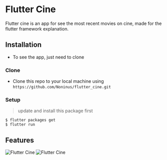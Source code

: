 # Flutter Cine

Flutter cine is an app for see the most recent movies on cine, made for the flutter framework explanation.

## Installation

- To see the app, just need to clone

### Clone

- Clone this repo to your local machine using `https://github.com/Noninus/flutter_cine.git`

### Setup

> update and install this package first

```shell
$ flutter packages get
$ flutter run
```


## Features

<img src="https://uploaddeimagens.com.br/imagens/simulator_screen_shot_-_iphone_6s_-_2019-08-08_at_08-11-42-png" title="Flutter Cine" alt="Flutter Cine">

<img src="https://uploaddeimagens.com.br/imagens/simulator_screen_shot_-_iphone_6s_-_2019-08-08_at_08-11-48-png" title="Flutter Cine" alt="Flutter Cine">
